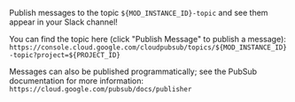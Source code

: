 Publish messages to the topic `${MOD_INSTANCE_ID}-topic` and see them appear in
your Slack channel!

You can find the topic here (click "Publish Message" to publish a message):
`https://console.cloud.google.com/cloudpubsub/topics/${MOD_INSTANCE_ID}-topic?project=${PROJECT_ID}`

Messages can also be published programmatically; see the PubSub documentation for
more information: `https://cloud.google.com/pubsub/docs/publisher`
